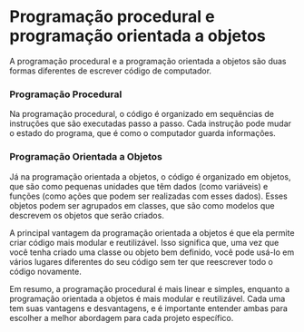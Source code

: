 # Programação procedural e programação orientada a objetos
A programação procedural e a programação orientada a objetos são duas formas diferentes de escrever código de computador.

### Programação Procedural
Na programação procedural, o código é organizado em sequências de instruções que são executadas passo a passo. Cada instrução pode mudar o estado do programa, que é como o computador guarda informações.

### Programação Orientada a Objetos
Já na programação orientada a objetos, o código é organizado em objetos, que são como pequenas unidades que têm dados (como variáveis) e funções (como ações que podem ser realizadas com esses dados). Esses objetos podem ser agrupados em classes, que são como modelos que descrevem os objetos que serão criados.

A principal vantagem da programação orientada a objetos é que ela permite criar código mais modular e reutilizável. Isso significa que, uma vez que você tenha criado uma classe ou objeto bem definido, você pode usá-lo em vários lugares diferentes do seu código sem ter que reescrever todo o código novamente.

Em resumo, a programação procedural é mais linear e simples, enquanto a programação orientada a objetos é mais modular e reutilizável. Cada uma tem suas vantagens e desvantagens, e é importante entender ambas para escolher a melhor abordagem para cada projeto específico.